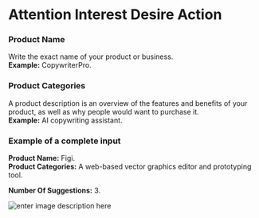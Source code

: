 ﻿# Attention Interest Desire Action

### **Product Name**

Write the exact name of your product or business.\
**Example:** CopywriterPro.

### Product Categories

A product description is an overview of the features and benefits of your product, as well as why people would want to purchase it.\
**Example:** AI copywriting assistant.

### **Example of a complete input**

**Product Name:** Figi.\
**Product Categories:** A web-based vector graphics editor and prototyping tool.

**Number Of Suggestions:** 3.

![enter image description here](https://copywriterpro-ai-tools.s3.amazonaws.com/Attention-Interest-Desire-Action.jpg)
